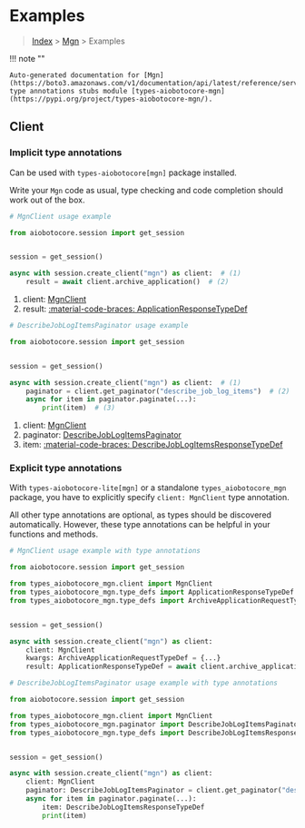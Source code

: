 # Examples

> [Index](../README.md) > [Mgn](./README.md) > Examples

!!! note ""

    Auto-generated documentation for [Mgn](https://boto3.amazonaws.com/v1/documentation/api/latest/reference/services/mgn.html#mgn)
    type annotations stubs module [types-aiobotocore-mgn](https://pypi.org/project/types-aiobotocore-mgn/).

## Client

### Implicit type annotations

Can be used with `types-aiobotocore[mgn]` package installed.

Write your `Mgn` code as usual,
type checking and code completion should work out of the box.



```python
# MgnClient usage example

from aiobotocore.session import get_session


session = get_session()

async with session.create_client("mgn") as client:  # (1)
    result = await client.archive_application()  # (2)
```

1. client: [MgnClient](./client.md)
2. result: [:material-code-braces: ApplicationResponseTypeDef](./type_defs.md#applicationresponsetypedef) 



```python
# DescribeJobLogItemsPaginator usage example

from aiobotocore.session import get_session


session = get_session()

async with session.create_client("mgn") as client:  # (1)
    paginator = client.get_paginator("describe_job_log_items")  # (2)
    async for item in paginator.paginate(...):
        print(item)  # (3)
```

1. client: [MgnClient](./client.md)
2. paginator: [DescribeJobLogItemsPaginator](./paginators.md#describejoblogitemspaginator)
3. item: [:material-code-braces: DescribeJobLogItemsResponseTypeDef](./type_defs.md#describejoblogitemsresponsetypedef) 




### Explicit type annotations

With `types-aiobotocore-lite[mgn]`
or a standalone `types_aiobotocore_mgn` package, you have to explicitly specify
`client: MgnClient` type annotation.

All other type annotations are optional, as types should be discovered automatically.
However, these type annotations can be helpful in your functions and methods.


```python
# MgnClient usage example with type annotations

from aiobotocore.session import get_session

from types_aiobotocore_mgn.client import MgnClient
from types_aiobotocore_mgn.type_defs import ApplicationResponseTypeDef
from types_aiobotocore_mgn.type_defs import ArchiveApplicationRequestTypeDef


session = get_session()

async with session.create_client("mgn") as client:
    client: MgnClient
    kwargs: ArchiveApplicationRequestTypeDef = {...}
    result: ApplicationResponseTypeDef = await client.archive_application(**kwargs)
```



```python
# DescribeJobLogItemsPaginator usage example with type annotations

from aiobotocore.session import get_session

from types_aiobotocore_mgn.client import MgnClient
from types_aiobotocore_mgn.paginator import DescribeJobLogItemsPaginator
from types_aiobotocore_mgn.type_defs import DescribeJobLogItemsResponseTypeDef


session = get_session()

async with session.create_client("mgn") as client:
    client: MgnClient
    paginator: DescribeJobLogItemsPaginator = client.get_paginator("describe_job_log_items")
    async for item in paginator.paginate(...):
        item: DescribeJobLogItemsResponseTypeDef
        print(item)
```


